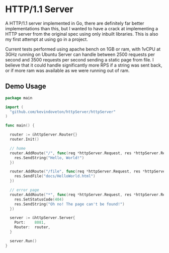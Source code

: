 # HTTP/1.1 Server
A HTTP/1.1 server implemented in Go, there are definitely far better implementations than this, but I wanted to 
have a crack at implementing a HTTP server from the original spec using only inbuilt libraries. This is also my 
first attempt at using go in a project.  

Current tests performed using apache bench on 1GB or ram, with 1vCPU at 3GHz running on Ubuntu Server can handle 
between 2500 requests per second and 3500 requests per second sending a static page from file. I believe that 
it could handle significantly more RPS if a string was sent back, or if more ram was available as we were running 
out of ram. 

## Demo Usage
```go
package main

import (
  "github.com/kevindoveton/httpServer/httpServer"
)

func main() {

  router := &httpServer.Router{}
  router.Init()

  // home
  router.AddRoute("/", func(req *httpServer.Request, res *httpServer.Response) {
    res.SendString("Hello, World!")
  })

  router.AddRoute("/file", func(req *httpServer.Request, res *httpServer.Response) {
    res.SendFile("docs/HelloWorld.html")
  })

  // error page
  router.AddRoute("*", func(req *httpServer.Request, res *httpServer.Response) {
    res.SetStatusCode(404)
    res.SendString("Oh no! The page can't be found!")
  })

  server := &httpServer.Server{
    Port:    8081,
    Router:  router,
  }

  server.Run()
}
```

